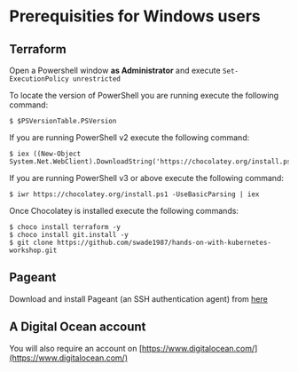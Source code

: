 # Prerequisities for Windows users

## Terraform

Open a Powershell window **as Administrator** and execute `Set-ExecutionPolicy unrestricted`

To locate the version of PowerShell you are running execute the following command:

```
$ $PSVersionTable.PSVersion
```

If you are running PowerShell v2 execute the following command:

```
$ iex ((New-Object System.Net.WebClient).DownloadString('https://chocolatey.org/install.ps1'))
```

If you are running PowerShell v3 or above execute the following command:

```
$ iwr https://chocolatey.org/install.ps1 -UseBasicParsing | iex
```

Once Chocolatey is installed execute the following commands:

```
$ choco install terraform -y
$ choco install git.install -y
$ git clone https://github.com/swade1987/hands-on-with-kubernetes-workshop.git
```

## Pageant

Download and install Pageant (an SSH authentication agent) from [here](http://www.chiark.greenend.org.uk/~sgtatham/putty/latest.html)

## A Digital Ocean account

You will also require an account on [https://www.digitalocean.com/](https://www.digitalocean.com/)